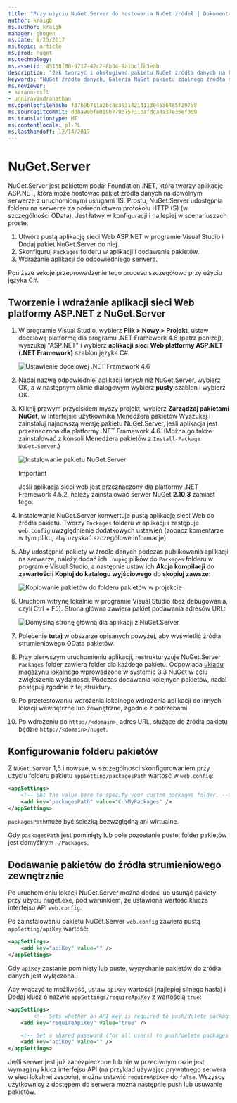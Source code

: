 ```yaml
---
title: "Przy użyciu NuGet.Server do hostowania NuGet źródeł | Dokumentacja firmy Microsoft"
author: kraigb
ms.author: kraigb
manager: ghogen
ms.date: 8/25/2017
ms.topic: article
ms.prod: nuget
ms.technology: 
ms.assetid: 45138f80-9717-42c2-8b34-9a1bc1fb3eab
description: "Jak tworzyć i obsługiwać pakietu NuGet źródła danych na każdym serwerze z programem IIS za pomocą NuGet.Server, udostępniając pakiety za pośrednictwem protokołu HTTP i OData."
keywords: "NuGet źródła danych, Galeria NuGet pakietu zdalnego źródła danych, NuGet.Server"
ms.reviewer:
- karann-msft
- unniravindranathan
ms.openlocfilehash: f37b9b711a2bc8c39314214113045a6485f297a8
ms.sourcegitcommit: d0ba99bfe019b779b75731bafdca8a37e35ef0d9
ms.translationtype: MT
ms.contentlocale: pl-PL
ms.lasthandoff: 12/14/2017
---
```

# <a name="nugetserver"></a>NuGet.Server

NuGet.Server jest pakietem podał Foundation .NET, która tworzy aplikację ASP.NET, która może hostować pakiet źródła danych na dowolnym serwerze z uruchomionymi usługami IIS. Prostu, NuGet.Server udostępnia folderu na serwerze za pośrednictwem protokołu HTTP (S) (w szczególności OData). Jest łatwy w konfiguracji i najlepiej w scenariuszach proste.

1. Utwórz pustą aplikację sieci Web ASP.NET w programie Visual Studio i Dodaj pakiet NuGet.Server do niej.
1. Skonfiguruj `Packages` folderu w aplikacji i dodawanie pakietów.
1. Wdrażanie aplikacji do odpowiedniego serwera.

Poniższe sekcje przeprowadzenie tego procesu szczegółowo przy użyciu języka C#.

## <a name="create-and-deploy-an-aspnet-web-application-with-nugetserver"></a>Tworzenie i wdrażanie aplikacji sieci Web platformy ASP.NET z NuGet.Server

1. W programie Visual Studio, wybierz **Plik > Nowy > Projekt**, ustaw docelową platformę dla programu .NET Framework 4.6 (patrz poniżej), wyszukaj "ASP.NET" i wybierz **aplikacji sieci Web platformy ASP.NET (.NET Framework)** szablon języka C#.

    ![Ustawienie docelowej .NET Framework 4.6](media/Hosting_01-NuGet.Server-Set4.6.png)

1. Nadaj nazwę odpowiedniej aplikacji *innych* niż NuGet.Server, wybierz OK, a w następnym oknie dialogowym wybierz **pusty** szablon i wybierz OK.

1. Kliknij prawym przyciskiem myszy projekt, wybierz **Zarządzaj pakietami NuGet**, w Interfejsie użytkownika Menedżera pakietów Wyszukaj i zainstaluj najnowszą wersję pakietu NuGet.Server, jeśli aplikacja jest przeznaczona dla platformy .NET Framework 4.6. (Można go także zainstalować z konsoli Menedżera pakietów z `Install-Package NuGet.Server`.)

    ![Instalowanie pakietu NuGet.Server](media/Hosting_02-NuGet.Server-Package.png)

    > [!Important]
    > Jeśli aplikacja sieci web jest przeznaczony dla platformy .NET Framework 4.5.2, należy zainstalować serwer NuGet **2.10.3** zamiast tego.

1. Instalowanie NuGet.Server konwertuje pustą aplikację sieci Web do źródła pakietu. Tworzy `Packages` folderu w aplikacji i zastępuje `web.config` uwzględnienie dodatkowych ustawień (zobacz komentarze w tym pliku, aby uzyskać szczegółowe informacje).

1. Aby udostępnić pakiety w źródle danych podczas publikowania aplikacji na serwerze, należy dodać ich `.nupkg` plików do `Packages` folderu w programie Visual Studio, a następnie ustaw ich **Akcja kompilacji** do **zawartości**i **Kopiuj do katalogu wyjściowego** do **skopiuj zawsze**:

    ![Kopiowanie pakietów do folderu pakietów w projekcie](media/Hosting_03-NuGet.Server-Package-Folder.png)

1. Uruchom witrynę lokalnie w programie Visual Studio (bez debugowania, czyli Ctrl + F5). Strona główna zawiera pakiet podawania adresów URL:

    ![Domyślną stronę główną dla aplikacji z NuGet.Server](media/Hosting_04-NuGet.Server-FeedHomePage.png)

1. Polecenie **tutaj** w obszarze opisanych powyżej, aby wyświetlić źródła strumieniowego OData pakietów.

1. Przy pierwszym uruchomieniu aplikacji, restrukturyzuje NuGet.Server `Packages` folder zawiera folder dla każdego pakietu. Odpowiada [układu magazynu lokalnego](http://blog.nuget.org/20151118/nuget-3.3.html#folder-based-repository-commands) wprowadzone w systemie 3.3 NuGet w celu zwiększenia wydajności. Podczas dodawania kolejnych pakietów, nadal postępuj zgodnie z tej struktury.

1. Po przetestowaniu wdrożenia lokalnego wdrożenia aplikacji do innych lokacji wewnętrzne lub zewnętrzne, zgodnie z potrzebami.
1. Po wdrożeniu do `http://<domain>`, adres URL, służące do źródła pakietu będzie `http://<domain>/nuget`.

## <a name="configuring-the-packages-folder"></a>Konfigurowanie folderu pakietów

Z `NuGet.Server` 1,5 i nowsze, w szczególności skonfigurowaniem przy użyciu folderu pakietu `appSetting/packagesPath` wartość w `web.config`:

```xml
<appSettings>
    <!-- Set the value here to specify your custom packages folder. -->
    <add key="packagesPath" value="C:\MyPackages" />
</appSettings>
```

`packagesPath`może być ścieżką bezwzględną ani wirtualne.

Gdy `packagesPath` jest pominięty lub pole pozostanie puste, folder pakietów jest domyślnym `~/Packages`.

## <a name="adding-packages-to-the-feed-externally"></a>Dodawanie pakietów do źródła strumieniowego zewnętrznie

Po uruchomieniu lokacji NuGet.Server można dodać lub usunąć pakiety przy użyciu nuget.exe, pod warunkiem, że ustawiona wartość klucza interfejsu API `web.config`.

Po zainstalowaniu pakietu NuGet.Server `web.config` zawiera pustą `appSetting/apiKey` wartość:

```xml
<appSettings>
    <add key="apiKey" value="" />
</appSettings>
```

Gdy `apiKey` zostanie pominięty lub puste, wypychanie pakietów do źródła danych jest wyłączona.

Aby włączyć tę możliwość, ustaw `apiKey` wartości (najlepiej silnego hasła) i Dodaj klucz o nazwie `appSettings/requireApiKey` z wartością `true`:

```xml
<appSettings>
        <!-- Sets whether an API Key is required to push/delete packages -->
    <add key="requireApiKey" value="true" />

    <!-- Set a shared password (for all users) to push/delete packages -->
    <add key="apiKey" value="" />
</appSettings>
```

Jeśli serwer jest już zabezpieczone lub nie w przeciwnym razie jest wymagany klucz interfejsu API (na przykład używając prywatnego serwera w sieci lokalnej zespołu), można ustawić `requireApiKey` do `false`. Wszyscy użytkownicy z dostępem do serwera można następnie push lub usuwanie pakietów.